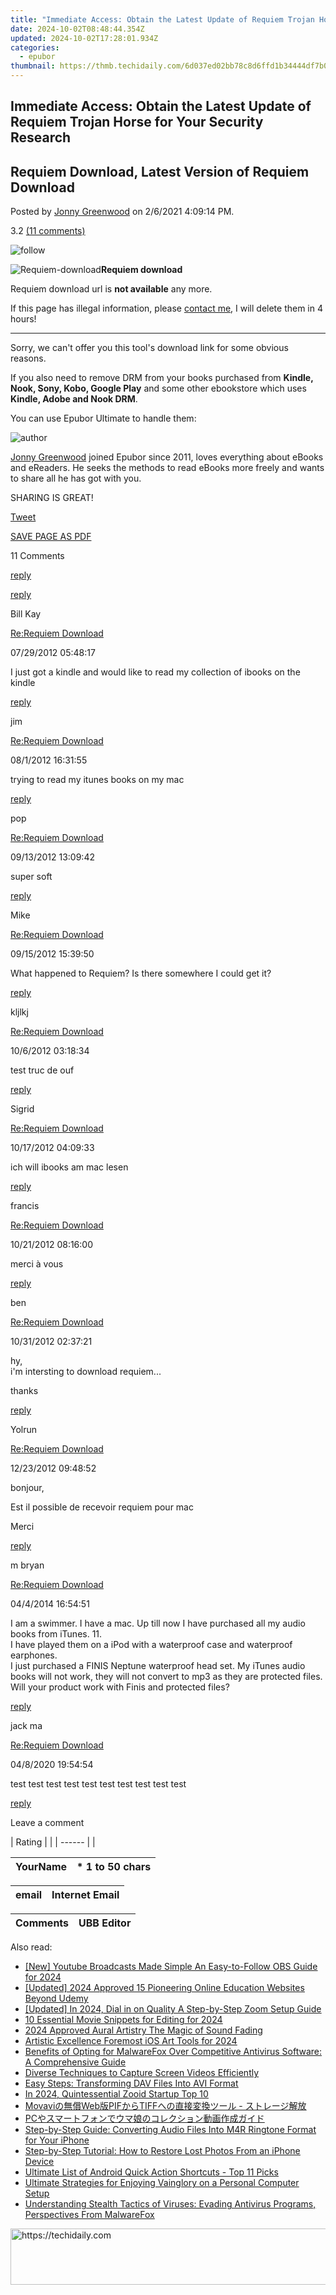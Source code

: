 ```yaml
---
title: "Immediate Access: Obtain the Latest Update of Requiem Trojan Horse for Your Security Research"
date: 2024-10-02T08:48:44.354Z
updated: 2024-10-02T17:28:01.934Z
categories:
  - epubor
thumbnail: https://thmb.techidaily.com/6d037ed02bb78c8d6ffd1b34444df7b04ee29318597dde2ea49af183ae0562b3.png
---
```


## Immediate Access: Obtain the Latest Update of Requiem Trojan Horse for Your Security Research

## Requiem Download, Latest Version of Requiem Download

Posted by [Jonny Greenwood](https://plus.google.com/u/0/+JonnyGreenwood999) on 2/6/2021 4:09:14 PM.

3.2 [(11 comments)](http://www.epubor.com/#comment-area) 

![follow](http://www.epubor.com/images/follow.png)

![Requiem-download](https://www.epubor.com/images/uppic/requiem_icon.jpg)**Requiem download**

Requiem download url is **not available** any more.

If this page has illegal information, please [contact me](http://www.epubor.com/mailto:suport@epubor.com), I will delete them in 4 hours!

---

Sorry, we can't offer you this tool's download link for some obvious reasons.

If you also need to remove DRM from your books purchased from **Kindle, Nook, Sony, Kobo, Google Play** and some other ebookstore which uses **Kindle, Adobe and Nook DRM**.

You can use Epubor Ultimate to handle them: 

[](https://tools.techidaily.com/epubor/ultimate/) [](https://tools.techidaily.com/epubor/ultimate/) 

![author](http://www.epubor.com/images/uppic/jonny.png)

[Jonny Greenwood](https://plus.google.com/u/0/+JonnyGreenwood999) joined Epubor since 2011, loves everything about eBooks and eReaders. He seeks the methods to read eBooks more freely and wants to share all he has got with you.

SHARING IS GREAT!

[Tweet](https://twitter.com/share) 

[SAVE PAGE AS PDF](https://tools.techidaily.com/epubor/products/) 

11 Comments

[reply](https://tools.techidaily.com/epubor/products/) 

[reply](https://tools.techidaily.com/epubor/products/) 

Bill Kay

[Re:Requiem Download](https://tools.techidaily.com/epubor/products/)

07/29/2012 05:48:17

I just got a kindle and would like to read my collection of ibooks on the kindle

[reply](https://tools.techidaily.com/epubor/products/) 

jim

[Re:Requiem Download](https://tools.techidaily.com/epubor/products/)

08/1/2012 16:31:55

trying to read my itunes books on my mac

[reply](https://tools.techidaily.com/epubor/products/) 

pop

[Re:Requiem Download](https://tools.techidaily.com/epubor/products/)

09/13/2012 13:09:42

super soft

[reply](https://tools.techidaily.com/epubor/products/) 

Mike

[Re:Requiem Download](https://tools.techidaily.com/epubor/products/)

09/15/2012 15:39:50

What happened to Requiem? Is there somewhere I could get it?

[reply](https://tools.techidaily.com/epubor/products/) 

kljlkj

[Re:Requiem Download](https://tools.techidaily.com/epubor/products/)

10/6/2012 03:18:34

test truc de ouf

[reply](https://tools.techidaily.com/epubor/products/) 

Sigrid

[Re:Requiem Download](https://tools.techidaily.com/epubor/products/)

10/17/2012 04:09:33

ich will ibooks am mac lesen

[reply](https://tools.techidaily.com/epubor/products/) 

francis

[Re:Requiem Download](https://tools.techidaily.com/epubor/products/)

10/21/2012 08:16:00

merci à vous

[reply](https://tools.techidaily.com/epubor/products/) 

ben

[Re:Requiem Download](https://tools.techidaily.com/epubor/products/)

10/31/2012 02:37:21

hy,  
 i'm intersting to download requiem...

 thanks

[reply](https://tools.techidaily.com/epubor/products/) 

Yolrun

[Re:Requiem Download](https://tools.techidaily.com/epubor/products/)

12/23/2012 09:48:52

bonjour,

 Est il possible de recevoir requiem pour mac

 Merci

[reply](https://tools.techidaily.com/epubor/products/) 

m bryan

[Re:Requiem Download](https://tools.techidaily.com/epubor/products/)

04/4/2014 16:54:51

I am a swimmer. I have a mac. Up till now I have purchased all my audio books from iTunes. 11.  
 I have played them on a iPod with a waterproof case and waterproof earphones.   
 I just purchased a FINIS Neptune waterproof head set. My iTunes audio books will not work, they will not convert to mp3 as they are protected files. Will your product work with Finis and protected files?

[reply](https://tools.techidaily.com/epubor/products/) 

jack ma

[Re:Requiem Download](https://tools.techidaily.com/epubor/products/)

04/8/2020 19:54:54

test test test test test test test test test test 

[reply](https://tools.techidaily.com/epubor/products/) 

Leave a comment

| Rating |  |
| ------ |  |

| YourName | \*  1 to 50 chars |
| -------- | ----------------- |

| email | Internet Email |
| ----- | -------------- |

| Comments | UBB Editor |
| -------- | ---------- |

<ins class="adsbygoogle"
     style="display:block"
     data-ad-format="autorelaxed"
     data-ad-client="ca-pub-7571918770474297"
     data-ad-slot="1223367746"></ins>

<ins class="adsbygoogle"
     style="display:block"
     data-ad-client="ca-pub-7571918770474297"
     data-ad-slot="8358498916"
     data-ad-format="auto"
     data-full-width-responsive="true"></ins>

<span class="atpl-alsoreadstyle">Also read:</span>
<div><ul>
<li><a href="https://youtube-web.techidaily.com/outube-broadcasts-made-simple-an-easy-to-follow-obs-guide-for-2024/"><u>[New] Youtube Broadcasts Made Simple An Easy-to-Follow OBS Guide for 2024</u></a></li>
<li><a href="https://screen-mirroring-recording.techidaily.com/updated-2024-approved-15-pioneering-online-education-websites-beyond-udemy/"><u>[Updated] 2024 Approved 15 Pioneering Online Education Websites Beyond Udemy</u></a></li>
<li><a href="https://fox-friendly.techidaily.com/updated-in-2024-dial-in-on-quality-a-step-by-step-zoom-setup-guide/"><u>[Updated] In 2024, Dial in on Quality A Step-by-Step Zoom Setup Guide</u></a></li>
<li><a href="https://extra-hints.techidaily.com/10-essential-movie-snippets-for-editing-for-2024/"><u>10 Essential Movie Snippets for Editing for 2024</u></a></li>
<li><a href="https://extra-tips.techidaily.com/2024-approved-aural-artistry-the-magic-of-sound-fading/"><u>2024 Approved Aural Artistry The Magic of Sound Fading</u></a></li>
<li><a href="https://extra-lessons.techidaily.com/artistic-excellence-foremost-ios-art-tools-for-2024/"><u>Artistic Excellence Foremost iOS Art Tools for 2024</u></a></li>
<li><a href="https://discover-answers.techidaily.com/benefits-of-opting-for-malwarefox-over-competitive-antivirus-software-a-comprehensive-guide/"><u>Benefits of Opting for MalwareFox Over Competitive Antivirus Software: A Comprehensive Guide</u></a></li>
<li><a href="https://discover-answers.techidaily.com/diverse-techniques-to-capture-screen-videos-efficiently/"><u>Diverse Techniques to Capture Screen Videos Efficiently</u></a></li>
<li><a href="https://discover-answers.techidaily.com/easy-steps-transforming-dav-files-into-avi-format/"><u>Easy Steps: Transforming DAV Files Into AVI Format</u></a></li>
<li><a href="https://fox-hovers.techidaily.com/in-2024-quintessential-zooid-startup-top-10/"><u>In 2024, Quintessential Zooid Startup Top 10</u></a></li>
<li><a href="https://eaxpv-info.techidaily.com/movaviwebpiftiff/"><u>Movaviの無償Web版PIFからTIFFへの直接変換ツール - ストレージ解放</u></a></li>
<li><a href="https://blog-min.techidaily.com/1726030246196-pc/"><u>PCやスマートフォンでウマ娘のコレクション動画作成ガイド</u></a></li>
<li><a href="https://discover-answers.techidaily.com/step-by-step-guide-converting-audio-files-into-m4r-ringtone-format-for-your-iphone/"><u>Step-by-Step Guide: Converting Audio Files Into M4R Ringtone Format for Your iPhone</u></a></li>
<li><a href="https://discover-answers.techidaily.com/step-by-step-tutorial-how-to-restore-lost-photos-from-an-iphone-device/"><u>Step-by-Step Tutorial: How to Restore Lost Photos From an iPhone Device</u></a></li>
<li><a href="https://discover-answers.techidaily.com/ultimate-list-of-android-quick-action-shortcuts-top-11-picks/"><u>Ultimate List of Android Quick Action Shortcuts - Top 11 Picks</u></a></li>
<li><a href="https://discover-answers.techidaily.com/ultimate-strategies-for-enjoying-vainglory-on-a-personal-computer-setup/"><u>Ultimate Strategies for Enjoying Vainglory on a Personal Computer Setup</u></a></li>
<li><a href="https://discover-answers.techidaily.com/understanding-stealth-tactics-of-viruses-evading-antivirus-programs-perspectives-from-malwarefox/"><u>Understanding Stealth Tactics of Viruses: Evading Antivirus Programs, Perspectives From MalwareFox</u></a></li>
</ul></div>

<!-- affiliate ads begin -->
<a href="https://review-au.sjv.io/c/5597632/2135315/14409" target="_top" id="2135315">
  <img src="//a.impactradius-go.com/display-ad/14409-2135315" border="0" alt="https://techidaily.com" width="728" height="90"/>
</a>
<img height="0" width="0" src="https://review-au.sjv.io/i/5597632/2135315/14409" style="position:absolute;visibility:hidden;" border="0" />
<!-- affiliate ads end -->

